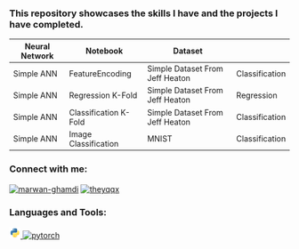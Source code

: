 <h3 align="left">This repository showcases the skills I have and the projects I have completed.</h3>

| **Neural Network** | **Notebook**          | **Dataset**                       |                     |
|------------------|-----------------------|-----------------------------------|---------------------|
|    Simple ANN    | FeatureEncoding       | Simple Dataset From Jeff Heaton   | Classification      |
|    Simple ANN    | Regression K-Fold     | Simple Dataset From Jeff Heaton   | Regression          |
|    Simple ANN    | Classification K-Fold | Simple Dataset From Jeff Heaton   | Classification      |
|    Simple ANN    | Image Classification  | MNIST                             | Classification      |




<h3 align="left">Connect with me:</h3>
<p align="left">
<a href="https://linkedin.com/in/marwan-ghamdi" target="blank"><img align="center" src="https://raw.githubusercontent.com/rahuldkjain/github-profile-readme-generator/master/src/images/icons/Social/linked-in-alt.svg" alt="marwan-ghamdi" height="20" width="20" /></a>
<a href="https://kaggle.com/theyqqx" target="blank"><img align="center" src="https://raw.githubusercontent.com/rahuldkjain/github-profile-readme-generator/master/src/images/icons/Social/kaggle.svg" alt="theyqqx" height="20" width="20" /></a>
</p>

<h3 align="left">Languages and Tools:</h3>
<p align="left"> <a href="https://www.python.org" target="_blank" rel="noreferrer"> <img src="https://raw.githubusercontent.com/devicons/devicon/master/icons/python/python-original.svg" alt="python" height="20" width="20"/> </a> <a href="https://pytorch.org/" target="_blank" rel="noreferrer"> <img src="https://www.vectorlogo.zone/logos/pytorch/pytorch-icon.svg" alt="pytorch" height="20" width="20"/> </a> </p>

